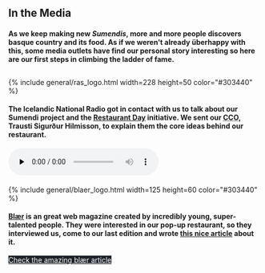 <section class="main-content default-padding shadow-off orange" id="in_the_media">
  <div class="container">
    <div class="row">
      <div class="col-md-10 col-md-push-1 textaligncenter">
        <div class="text-block">
          <h2>In the Media</h2>
          <div class="lighter">
            <h4>
              As we keep making new <em>Sumendis</em>, more and more people discovers basque country and its food.  As if we weren't already überhappy with this, some media outlets have find our personal story interesting so here are our first steps in climbing the ladder of fame.
            </h4>
          </div>
        </div>
      </div>
    </div>
    <div class="blank_divider" style="height: 10px;"></div>
    <div class="row">
      <div class="col-md-6 textaligncenter">
        <div class="media_logo_container">
          <div>
            {% include general/ras_logo.html width=228 height=50 color="#303440" %}
          </div>
        </div>
        <div class="text-block">
          <div class="lighter margin-30">
            <h4>
              The Icelandic National Radio got in contact with us to talk about our Sumendi project and the <a href="http://www.restaurantday.org/">Restaurant Day</a> initiative.
              We sent our <abbr title="Chief Communications Officer. Well, not really… but you know, titles are free.">CCO</abbr>, Trausti Sigurður Hilmisson, to explain them the core ideas behind our restaurant.
            </h4>
          </div>
          <audio controls="control" preload="none" src="/audio/sumendi.mp3" type="audio/mp3">
          </audio>
        </div>
      </div>
      <div class="blank_divider visible-xs" style="height: 20px;"></div>
      <div class="col-md-6 textaligncenter">
        <div class="media_logo_container">
          <div>
            {% include general/blaer_logo.html width=125 height=60 color="#303440" %}
          </div>
        </div>
        <div class="text-block">
          <div class="lighter margin-30">
            <h4>
              <a href="http://blaer.is">Blær</a> is an great web magazine created by incredibly young, super-talented people. They were interested in our pop-up restaurant, so they interviewed us, come to our last edition and wrote <a href="http://blaer.is/grein/sumendi">this nice article</a> about it.
            </h4>
            <a class="button-main" style="background-color:#1F2329; color:#fff; margin-top: 20px" href="http://blaer.is/grein/sumendi" target="_blank">Check the amazing blær article</a>
          </div>
        </div>
      </div>
    </div>
  </div>
</section>
